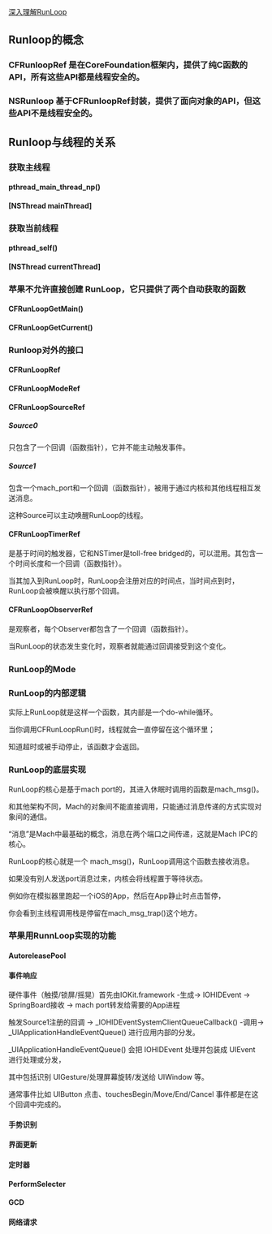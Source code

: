 [深入理解RunLoop](https://blog.ibireme.com/2015/05/18/runloop/)

## Runloop的概念
### CFRunloopRef 是在CoreFoundation框架内，提供了纯C函数的API，所有这些API都是线程安全的。
### NSRunloop 基于CFRunloopRef封装，提供了面向对象的API，但这些API不是线程安全的。

## Runloop与线程的关系

### 获取主线程
#### pthread_main_thread_np()
#### [NSThread mainThread]

### 获取当前线程
#### pthread_self()
#### [NSThread currentThread] 

### 苹果不允许直接创建 RunLoop，它只提供了两个自动获取的函数
#### CFRunLoopGetMain()
#### CFRunLoopGetCurrent()

### Runloop对外的接口

#### CFRunLoopRef

#### CFRunLoopModeRef

#### CFRunLoopSourceRef

##### Source0

只包含了一个回调（函数指针），它并不能主动触发事件。

##### Source1

包含一个mach_port和一个回调（函数指针），被用于通过内核和其他线程相互发送消息。

这种Source可以主动唤醒RunLoop的线程。

#### CFRunLoopTimerRef

是基于时间的触发器，它和NSTimer是toll-free bridged的，可以混用。其包含一个时间长度和一个回调（函数指针）。

当其加入到RunLoop时，RunLoop会注册对应的时间点，当时间点到时，RunLoop会被唤醒以执行那个回调。

#### CFRunLoopObserverRef

是观察者，每个Observer都包含了一个回调（函数指针）。

当RunLoop的状态发生变化时，观察者就能通过回调接受到这个变化。

### RunLoop的Mode

### RunLoop的内部逻辑

实际上RunLoop就是这样一个函数，其内部是一个do-while循环。

当你调用CFRunLoopRun()时，线程就会一直停留在这个循环里；

知道超时或被手动停止，该函数才会返回。

### RunLoop的底层实现

RunLoop的核心是基于mach port的，其进入休眠时调用的函数是mach_msg()。

和其他架构不同，Mach的对象间不能直接调用，只能通过消息传递的方式实现对象间的通信。

“消息”是Mach中最基础的概念，消息在两个端口之间传递，这就是Mach IPC的核心。

RunLoop的核心就是一个 mach_msg()，RunLoop调用这个函数去接收消息。

如果没有别人发送port消息过来，内核会将线程置于等待状态。

例如你在模拟器里跑起一个iOS的App，然后在App静止时点击暂停，

你会看到主线程调用栈是停留在mach_msg_trap()这个地方。

### 苹果用RunnLoop实现的功能

#### AutoreleasePool

#### 事件响应

硬件事件（触摸/锁屏/摇晃）首先由IOKit.framework -生成-> IOHIDEvent -> SpringBoard接收 -> mach port转发给需要的App进程

触发Source1注册的回调 -> _IOHIDEventSystemClientQueueCallback() -调用-> _UIApplicationHandleEventQueue() 进行应用内部的分发。

_UIApplicationHandleEventQueue() 会把 IOHIDEvent 处理并包装成 UIEvent 进行处理或分发，

其中包括识别 UIGesture/处理屏幕旋转/发送给 UIWindow 等。

通常事件比如 UIButton 点击、touchesBegin/Move/End/Cancel 事件都是在这个回调中完成的。

#### 手势识别

#### 界面更新

#### 定时器

#### PerformSelecter

#### GCD

#### 网络请求







